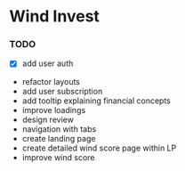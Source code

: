 # Wind Invest

### TODO

- [x] add user auth
- refactor layouts
- add user subscription
- add tooltip explaining financial concepts
- improve loadings
- design review
- navigation with tabs
- create landing page
- create detailed wind score page within LP
- improve wind score